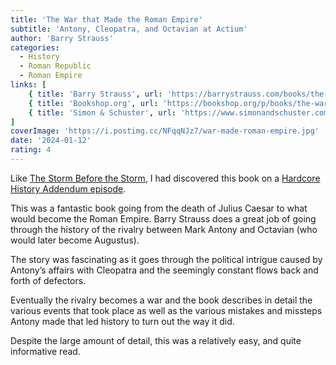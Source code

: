 ```yaml
---
title: 'The War that Made the Roman Empire'
subtitle: 'Antony, Cleopatra, and Octavian at Actium'
author: 'Barry Strauss'
categories:
  - History
  - Roman Republic
  - Roman Empire
links: [
    { title: 'Barry Strauss', url: 'https://barrystrauss.com/books/the-war-that-made-the-roman-empire/' },
    { title: 'Bookshop.org', url: 'https://bookshop.org/p/books/the-war-that-made-the-roman-empire-antony-cleopatra-and-octavian-at-actium-barry-strauss/18576030?ean=9781982116682' },
    { title: 'Simon & Schuster', url: 'https://www.simonandschuster.com/books/The-War-That-Made-the-Roman-Empire/Barry-Strauss/9781982116682' }
]
coverImage: 'https://i.postimg.cc/NFqqNJz7/war-made-roman-empire.jpg'
date: '2024-01-12'
rating: 4
---
```


Like [The Storm Before the Storm](https://kpwags.com/books/mike-duncan-the-storm-before-the-storm/), I had discovered this book on a [Hardcore History Addendum episode](https://www.youtube.com/watch?v=ddFGcvbi-JA).

This was a fantastic book going from the death of Julius Caesar to what would become the Roman Empire. Barry Strauss does a great job of going through the history of the rivalry between Mark Antony and Octavian (who would later become Augustus).

The story was fascinating as it goes through the political intrigue caused by Antony’s affairs with Cleopatra and the seemingly constant flows back and forth of defectors.

Eventually the rivalry becomes a war and the book describes in detail the various events that took place as well as the various mistakes and missteps Antony made that led history to turn out the way it did.

Despite the large amount of detail, this was a relatively easy, and quite informative read.